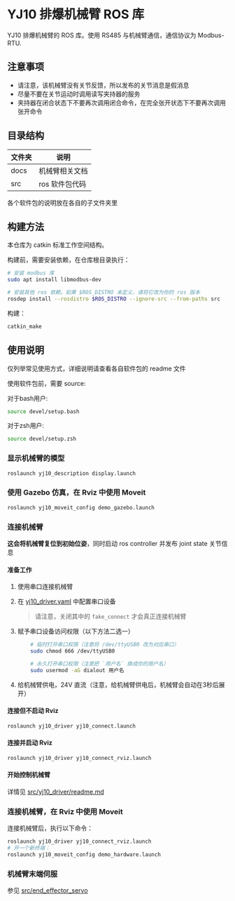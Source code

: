 # YJ10 排爆机械臂 ROS 库

YJ10 排爆机械臂的 ROS 库。使用 RS485 与机械臂通信，通信协议为 Modbus-RTU.

## 注意事项

- 请注意，该机械臂没有关节反馈，所以发布的关节消息是假消息
- 尽量不要在关节运动时调用读写夹持器的服务
- 夹持器在闭合状态下不要再次调用闭合命令，在完全张开状态下不要再次调用张开命令

## 目录结构

| 文件夹 | 说明           |
| ------ | -------------- |
| docs   | 机械臂相关文档 |
| src    | ros 软件包代码 |

各个软件包的说明放在各自的子文件夹里

## 构建方法

本仓库为 catkin 标准工作空间结构。

构建前，需要安装依赖，在仓库根目录执行：

```bash
# 安装 modbus 库
sudo apt install libmodbus-dev

# 安装其他 ros 依赖。如果 $ROS_DISTRO 未定义，请将它改为你的 ros 版本
rosdep install --rosdistro $ROS_DISTRO --ignore-src --from-paths src
```

构建：

```bash
catkin_make
```

## 使用说明

仅列举常见使用方式，详细说明请查看各自软件包的 readme 文件

使用软件包前，需要 source:

对于bash用户:

```sh
source devel/setup.bash
```

对于zsh用户:

```sh
source devel/setup.zsh
```

### 显示机械臂的模型

```sh
roslaunch yj10_description display.launch
```

### 使用 Gazebo 仿真，在 Rviz 中使用 Moveit

```sh
roslaunch yj10_moveit_config demo_gazebo.launch
```

### 连接机械臂

**这会将机械臂复位到初始位姿**，同时启动 ros controller 并发布 joint state 关节信息

#### 准备工作

1. 使用串口连接机械臂
2. 在 [yj10_driver.yaml](src/yj10_driver/config/yj10_driver.yaml) 中配置串口设备
    > 请注意，关闭其中的 `fake_connect` 才会真正连接机械臂
3. 赋予串口设备访问权限（以下方法二选一）

    ```sh
        # 临时打开串口权限（注意将 /dev/ttyUSB0 改为对应串口）
        sudo chmod 666 /dev/ttyUSB0

        # 永久打开串口权限（注意把 `用户名` 换成你的用户名）
        sudo usermod -aG dialout 用户名
    ```

4. 给机械臂供电，24V 直流（注意，给机械臂供电后，机械臂会自动在3秒后展开）

#### 连接但不启动 Rviz

```sh
roslaunch yj10_driver yj10_connect.launch
```

#### 连接并启动 Rviz

```sh
roslaunch yj10_driver yj10_connect_rviz.launch
```

#### 开始控制机械臂

详情见 [src/yj10_driver/readme.md](src/yj10_driver/readme.md)

### 连接机械臂，在 Rviz 中使用 Moveit

连接机械臂后，执行以下命令：

```bash
roslaunch yj10_driver yj10_connect_rviz.launch
# 开一个新终端：
roslaunch yj10_moveit_config demo_hardware.launch
```

### 机械臂末端伺服

参见 [src/end_effector_servo](src/end_effector_servo)
